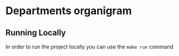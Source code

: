 # Departments organigram

## Running Locally

In order to run the project locally you can use the ```make run``` command